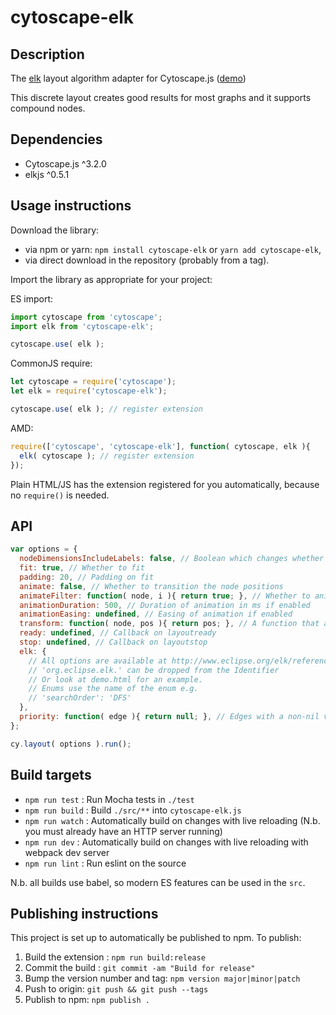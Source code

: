 cytoscape-elk
================================================================================

## Description

The [elk](https://github.com/OpenKieler/elkjs) layout algorithm adapter for Cytoscape.js ([demo](https://cytoscape.github.io/cytoscape-elk.js))

This discrete layout creates good results for most graphs and it supports compound nodes.


## Dependencies

 * Cytoscape.js ^3.2.0
 * elkjs ^0.5.1


## Usage instructions

Download the library:
 * via npm or yarn: `npm install cytoscape-elk` or `yarn add cytoscape-elk`,
 * via direct download in the repository (probably from a tag).

Import the library as appropriate for your project:

ES import:

```js
import cytoscape from 'cytoscape';
import elk from 'cytoscape-elk';

cytoscape.use( elk );
```

CommonJS require:

```js
let cytoscape = require('cytoscape');
let elk = require('cytoscape-elk');

cytoscape.use( elk ); // register extension
```

AMD:

```js
require(['cytoscape', 'cytoscape-elk'], function( cytoscape, elk ){
  elk( cytoscape ); // register extension
});
```

Plain HTML/JS has the extension registered for you automatically, because no `require()` is needed.


## API

```js
var options = {
  nodeDimensionsIncludeLabels: false, // Boolean which changes whether label dimensions are included when calculating node dimensions
  fit: true, // Whether to fit
  padding: 20, // Padding on fit
  animate: false, // Whether to transition the node positions
  animateFilter: function( node, i ){ return true; }, // Whether to animate specific nodes when animation is on; non-animated nodes immediately go to their final positions
  animationDuration: 500, // Duration of animation in ms if enabled
  animationEasing: undefined, // Easing of animation if enabled
  transform: function( node, pos ){ return pos; }, // A function that applies a transform to the final node position
  ready: undefined, // Callback on layoutready
  stop: undefined, // Callback on layoutstop
  elk: {
    // All options are available at http://www.eclipse.org/elk/reference.html
    // 'org.eclipse.elk.' can be dropped from the Identifier
    // Or look at demo.html for an example.
    // Enums use the name of the enum e.g.
    // 'searchOrder': 'DFS'
  },
  priority: function( edge ){ return null; }, // Edges with a non-nil value are skipped when geedy edge cycle breaking is enabled
};

cy.layout( options ).run();
```


## Build targets

* `npm run test` : Run Mocha tests in `./test`
* `npm run build` : Build `./src/**` into `cytoscape-elk.js`
* `npm run watch` : Automatically build on changes with live reloading (N.b. you must already have an HTTP server running)
* `npm run dev` : Automatically build on changes with live reloading with webpack dev server
* `npm run lint` : Run eslint on the source

N.b. all builds use babel, so modern ES features can be used in the `src`.


## Publishing instructions

This project is set up to automatically be published to npm.  To publish:

1. Build the extension : `npm run build:release`
2. Commit the build : `git commit -am "Build for release"`
3. Bump the version number and tag: `npm version major|minor|patch`
4. Push to origin: `git push && git push --tags`
5. Publish to npm: `npm publish .`